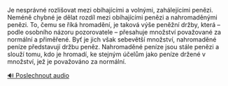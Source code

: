 
Je nesprávné rozlišovat mezi obíhajícími a volnými, zahálejícími penězi. Neméně chybné je dělat rozdíl mezi obíhajícími penězi a nahromaděnými penězi. To, čemu se říká hromadění, je taková výše peněžní držby, která – podle osobního názoru pozorovatele – přesahuje množství považované za normální a přiměřené. Byť je jich však sebevětší množství, nahromaděné peníze představují držbu peněz. Nahromaděné peníze jsou stále penězi a slouží tomu, kdo je hromadí, ke stejným účelům jako peníze držené v množství, jež je považováno za normální.

[🔊 Poslechnout audio](/data/7-paragraphs/audio/chapter_75/para_005-Je-nesprvn-rozliovat-mezi-obhajcmi-a-volnmi.mp3)
